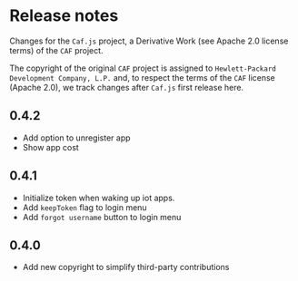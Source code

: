 # Release notes

Changes for the `Caf.js` project, a Derivative Work (see Apache 2.0 license terms) of the `CAF` project.

The  copyright of the original `CAF` project is assigned to `Hewlett-Packard Development Company, L.P.` and, to respect the terms of the `CAF` license (Apache 2.0), we track changes after `Caf.js` first release here.

## 0.4.2
- Add option to unregister app
- Show app cost

## 0.4.1
- Initialize token when waking up iot apps.
- Add `keepToken` flag to login menu
- Add `forgot username` button to login menu

## 0.4.0
 - Add new copyright to simplify third-party contributions
